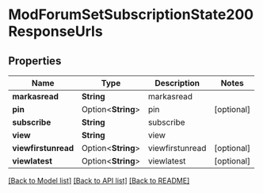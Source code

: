# ModForumSetSubscriptionState200ResponseUrls

## Properties

Name | Type | Description | Notes
------------ | ------------- | ------------- | -------------
**markasread** | **String** | markasread | 
**pin** | Option<**String**> | pin | [optional]
**subscribe** | **String** | subscribe | 
**view** | **String** | view | 
**viewfirstunread** | Option<**String**> | viewfirstunread | [optional]
**viewlatest** | Option<**String**> | viewlatest | [optional]

[[Back to Model list]](../README.md#documentation-for-models) [[Back to API list]](../README.md#documentation-for-api-endpoints) [[Back to README]](../README.md)


